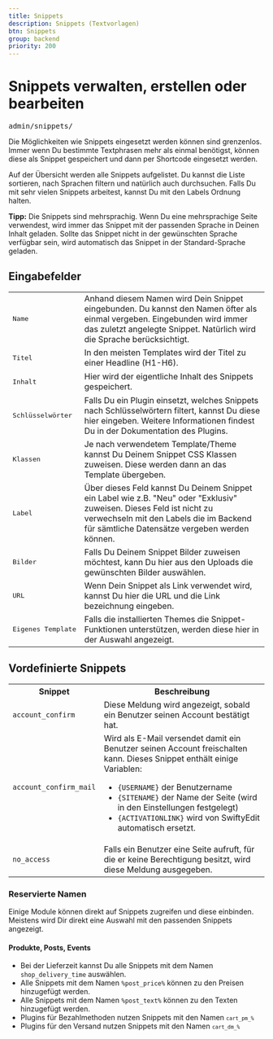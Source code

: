 ```yaml
---
title: Snippets
description: Snippets (Textvorlagen)
btn: Snippets
group: backend
priority: 200
---
```

# Snippets verwalten, erstellen oder bearbeiten

<kbd>admin/snippets/</kbd>

Die Möglichkeiten wie Snippets eingesetzt werden können sind grenzenlos.
Immer wenn Du bestimmte Textphrasen mehr als einmal benötigst, können diese als Snippet gespeichert 
und dann per Shortcode eingesetzt werden.

Auf der Übersicht werden alle Snippets aufgelistet.
Du kannst die Liste sortieren, nach Sprachen filtern und natürlich auch durchsuchen.
Falls Du mit sehr vielen Snippets arbeitest, kannst Du mit den Labels Ordnung halten.

__Tipp:__ Die Snippets sind mehrsprachig. Wenn Du eine mehrsprachige Seite verwendest, 
wird immer das Snippet mit der passenden Sprache in Deinen Inhalt geladen. 
Sollte das Snippet nicht in der gewünschten Sprache verfügbar sein, wird automatisch das Snippet 
in der Standard-Sprache geladen.

## Eingabefelder

<table class="table">
<tr>
<td><pre>Name</pre></td>
<td>Anhand diesem Namen wird Dein Snippet eingebunden. Du kannst den Namen öfter als einmal vergeben.
Eingebunden wird immer das zuletzt angelegte Snippet. Natürlich wird die Sprache berücksichtigt.</td>
</tr>
<tr>
<td><pre>Titel</pre></td>
<td>In den meisten Templates wird der Titel zu einer Headline (H1-H6).</td>
</tr>
<tr>
<td><pre>Inhalt</pre></td>
<td>Hier wird der eigentliche Inhalt des Snippets gespeichert.</td>
</tr>
<tr>
<td><pre>Schlüsselwörter</pre></td>
<td>Falls Du ein Plugin einsetzt, welches Snippets nach Schlüsselwörtern filtert, kannst Du diese hier eingeben.
Weitere Informationen findest Du in der Dokumentation des Plugins.</td>
</tr>
<tr>
<td><pre>Klassen</pre></td>
<td>Je nach verwendetem Template/Theme kannst Du Deinem Snippet CSS Klassen zuweisen.
Diese werden dann an das Template übergeben.</td>
</tr>
<tr>
<td><pre>Label</pre></td>
<td>Über dieses Feld kannst Du Deinem Snippet ein Label wie z.B. "Neu" oder "Exklusiv" zuweisen. 
Dieses Feld ist nicht zu verwechseln mit den Labels die im Backend für sämtliche Datensätze vergeben werden können.</td>
</tr>
<tr>
<td><pre>Bilder</pre></td>
<td>Falls Du Deinem Snippet Bilder zuweisen möchtest, kann Du hier aus den Uploads die gewünschten Bilder auswählen.</td>
</tr>
<tr>
<td><pre>URL</pre></td>
<td>Wenn Dein Snippet als Link verwendet wird, kannst Du hier die URL und die Link bezeichnung eingeben.</td>
</tr>
<tr>
<td><pre>Eigenes Template</pre></td>
<td>Falls die installierten Themes die Snippet-Funktionen unterstützen, werden diese hier in der Auswahl angezeigt.</td>
</tr>
</table>


## Vordefinierte Snippets

<table class="table">
<tr>
<th>Snippet</th>
<th>Beschreibung</th>
</tr>
<tr>
<td><code>account_confirm</code></td>
<td>Diese Meldung wird angezeigt, sobald ein Benutzer seinen Account bestätigt hat. </td>
</tr>
<tr>
<td><code>account_confirm_mail</code></td>
<td>Wird als E-Mail versendet damit ein Benutzer seinen Account freischalten kann.
Dieses Snippet enthält einige Variablen:

* <code>{USERNAME}</code> der Benutzername
* <code>{SITENAME}</code> der Name der Seite (wird in den Einstellungen festgelegt)
* <code>{ACTIVATIONLINK}</code> wird von SwiftyEdit automatisch ersetzt.

</td>
</tr>
<tr>
<td><code>no_access</code></td>
<td>Falls ein Benutzer eine Seite aufruft, für die er keine Berechtigung besitzt, wird diese Meldung ausgegeben.</td>
</tr>
</table>


### Reservierte Namen

Einige Module können direkt auf Snippets zugreifen und diese einbinden.
Meistens wird Dir direkt eine Auswahl mit den passenden Snippets angezeigt.

#### Produkte, Posts, Events

* Bei der Lieferzeit kannst Du alle Snippets mit dem Namen <code>shop_delivery_time</code> auswählen.
* Alle Snippets mit dem Namen <code>%post_price%</code> können zu den Preisen hinzugefügt werden.
* Alle Snippets mit dem Namen <code>%post_text%</code> können zu den Texten hinzugefügt werden.
* Plugins für Bezahlmethoden nutzen Snippets mit den Namen <code>`cart_pm_%`</code>
* Plugins für den Versand nutzen Snippets mit den Namen <code>`cart_dm_%`</code>
